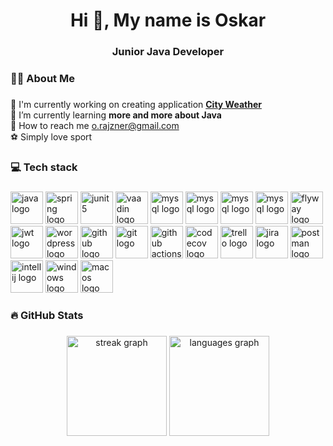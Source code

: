 <h1 align="center">Hi 👋, My name is Oskar</h1>
<h3 align="center">Junior Java Developer</h3>

###

### 👩‍💻  About Me

###

🔭 I'm currently working on creating application [**City Weather**](https://github.com/viepovsky/City-Weather-App)<br>
🌱 I’m currently learning **more and more about Java**<br>
📧 How to reach me o.rajzner@gmail.com<br>
⚽ Simply love sport

###


### 💻 Tech stack

###

<div align="left">
  <img src="https://cdn.jsdelivr.net/gh/devicons/devicon/icons/java/java-original.svg" height="52" width="52" alt="java logo" title="Java"  />
  <img src="https://cdn.jsdelivr.net/gh/devicons/devicon/icons/spring/spring-original.svg" height="52" width="52" alt="spring logo"  title="Spring"  />
  <img src="https://junit.org/junit5/assets/img/junit5-logo.png" height="52" width="52" alt="junit5"  title="JUnit5"  />
  <img src="https://avatars.githubusercontent.com/u/1171922?v=4" height="52" width="52" alt="vaadin logo"  title="Vaadin"  />
  <img src="https://www.svgrepo.com/show/373829/maven.svg" height="52" width="52" alt="mysql logo"  title="Maven"  />
  <img src="https://gradle.org/images/gradle-knowledge-graph-logo.png?20170228" height="52" width="52" alt="mysql logo"  title="Gradle"  />
  <img src="https://cdn.jsdelivr.net/gh/devicons/devicon/icons/mysql/mysql-original.svg" height="52" width="52" alt="mysql logo"  title="MySQL"  />
  <img src="https://cdn.icon-icons.com/icons2/2415/PNG/512/postgresql_plain_wordmark_logo_icon_146390.png" height="52" width="52" alt="mysql logo"  title="PostgreSQL"  />
  <img src="https://flywaydb.org/wp-content/uploads/2020/12/cropped-favicon.png" height="52" width="52" alt="flyway logo"  title="Flyway"  />
    <img src="https://img.icons8.com/color/512/java-web-token.png" height="52" width="52" alt="jwt logo"  title="JWT"  />
  <img src="https://cdn.jsdelivr.net/gh/devicons/devicon/icons/wordpress/wordpress-original.svg" height="52" width="52" alt="wordpress logo"  title="WordPress"  />
  <img src="https://cdn.jsdelivr.net/gh/devicons/devicon/icons/github/github-original.svg" height="52" width="52" alt="github logo"  title="GitHub"  />
  <img src="https://cdn.jsdelivr.net/gh/devicons/devicon/icons/git/git-original.svg" height="52" width="52" alt="git logo"  title="Git"  />
  <img src="https://avatars.githubusercontent.com/u/44036562?s=280&v=4" height="52" width="52" alt="github actions logo"  title="Github actions"  />
  <img src="https://avatars.githubusercontent.com/u/8226205?s=280&v=4" height="52" width="52" alt="codecov logo"  title="Codecov"  />
  <img src="https://cdn.jsdelivr.net/gh/devicons/devicon/icons/trello/trello-plain.svg" height="52" width="52" alt="trello logo"  title="Trello"  />
  <img src="https://cdn.jsdelivr.net/gh/devicons/devicon/icons/jira/jira-original.svg" height="52" width="52" alt="jira logo"  title="Jira"  />
  <img src="https://www.svgrepo.com/show/354202/postman-icon.svg" height="52" width="52" alt="postman logo"  title="Postman"  />
  <img src="https://upload.wikimedia.org/wikipedia/commons/thumb/9/9c/IntelliJ_IDEA_Icon.svg/2048px-IntelliJ_IDEA_Icon.svg.png" height="52" width="52" alt="intellij logo"  title="IntelliJ IDEA"  />
  <img src="https://cdn.jsdelivr.net/gh/devicons/devicon/icons/windows8/windows8-original.svg" height="52" width="52" alt="windows logo"  title="Windows"  />
  <img src="https://cdn-icons-png.flaticon.com/512/2/2235.png" height="52" width="52" alt="macos logo"  title="MacOS"  />
</div>

###

### 🔥 GitHub Stats

###

<div align="center">
  <img src="https://streak-stats.demolab.com?user=viepovsky&theme=dracula&hide_border=true" height="160" alt="streak graph"  />
  <img src="https://github-readme-stats-sigma-five.vercel.app/api/top-langs/?username=viepovsky&theme=dracula&hide_border=true&include_all_commits=false&count_private=false&layout=compact" height="160" alt="languages graph"  />
</div>
